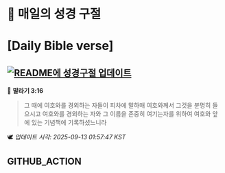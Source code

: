 # 🙏 매일의 성경 구절
# [Daily Bible verse]
## [![README에 성경구절 업데이트](https://github.com/DONGSUKA/first_test/actions/workflows/update-readme-bible.yml/badge.svg)](https://github.com/DONGSUKA/first_test/actions/workflows/update-readme-bible.yml)
<!-- START_BIBLE_VERSE -->
📖 **말라기 3:16**
> 그 때에 여호와를 경외하는 자들이 피차에 말하매 여호와께서 그것을 분명히 들으시고 여호와를 경외하는 자와 그 이름을 존중히 여기는자를 위하여 여호와 앞에 있는 기념책에 기록하셨느니라

🕊️ _업데이트 시각: 2025-09-13 01:57:47 KST_
  <!-- END_BIBLE_VERSE -->
## GITHUB_ACTION
